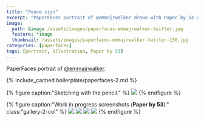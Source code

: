 ```yaml
---
title: "Peace sign"
excerpt: "PaperFaces portrait of @emmajrwalker drawn with Paper by 53 on an iPad."
image: 
  path: &image /assets/images/paperfaces-emmajrwalker-twitter.jpg 
  feature: *image
  thumbnail: /assets/images/paperfaces-emmajrwalker-twitter-150.jpg
categories: [paperfaces]
tags: [portrait, illustration, Paper by 53]
---
```


PaperFaces portrait of <a href="https://twitter.com/emmajrwalker">@emmajrwalker</a>.

{% include_cached boilerplate/paperfaces-2.md %}

{% figure caption:"Sketching with the pencil." %}
[![](/assets/images/paperfaces-emmajrwalker-process-1-750.jpg)](/assets/images/paperfaces-emmajrwalker-process-1-lg.jpg)
{% endfigure %}

{% figure caption:"Work in progress screenshots (**Paper by 53**)." class:"gallery-2-col" %}
[![](/assets/images/paperfaces-emmajrwalker-process-2-600.jpg)](/assets/images/paperfaces-emmajrwalker-process-2-lg.jpg)
[![](/assets/images/paperfaces-emmajrwalker-process-3-600.jpg)](/assets/images/paperfaces-emmajrwalker-process-3-lg.jpg)
[![](/assets/images/paperfaces-emmajrwalker-process-4-600.jpg)](/assets/images/paperfaces-emmajrwalker-process-4-lg.jpg)
[![](/assets/images/paperfaces-emmajrwalker-process-5-600.jpg)](/assets/images/paperfaces-emmajrwalker-process-5-lg.jpg)
{% endfigure %}
